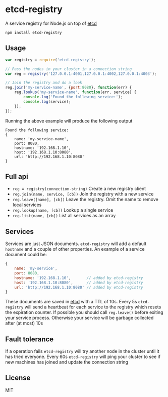 # etcd-registry

A service registry for Node.js on top of [etcd](https://github.com/coreos/etcd)

	npm install etcd-registry

## Usage

``` js
var registry = require('etcd-registry');

// Pass the nodes in your cluster in a connection string
var reg = registry('127.0.0.1:4001,127.0.0.1:4002,127.0.0.1:4003');

// Join the registry and do a look
reg.join('my-service-name', {port:8080}, function(err) {
	reg.lookup('my-service-name', function(err, service) {
		console.log('Found the following service:');
		console.log(service);
	});
});
```

Running the above example will produce the following output

```
Found the following service:
{
	name: 'my-service-name',
	port: 8080,
	hostname: '192.168.1.10',
	host: '192.168.1.10:8080',
	url: 'http://192.168.1.10:8080'
}
```

## Full api

* `reg = registry(connection-string)` Create a new registry client
* `reg.join(name, service, [cb])` Join the registry with a new service
* `reg.leave([name], [cb])` Leave the registry. Omit the name to remove local services
* `reg.lookup(name, [cb])` Lookup a single service
* `reg.list(name, [cb])` List all services as an array

## Services

Services are just JSON documents. `etcd-registry` will add a default `hostname` and a couple of other properties.
An example of a service document could be:

``` js
{
	name: 'my-service',
	port: 8080,
	hostname: '192.168.1.10',       // added by etcd-registry
	host: '192.168.1.10:8080',      // added by etcd-registry
	url: 'http://192.168.1.10:8080' // added by etcd-registry
}
```

These documents are saved in [etcd](https://github.com/coreos/etcd) with a TTL of 10s.
Every 5s `etcd-registry` will send a heartbeat for each service to the registry which resets the expiration counter.
If possible you should call `reg.leave()` before exiting your service process. Otherwise your service will be garbage collected after (at most) 10s

## Fault tolerance

If a operation fails `etcd-registry` will try another node in the cluster until it has tried everyone.
Every 60s `etcd-registry` will ping your cluster to see if new machines has joined and update the connection string

## License

MIT